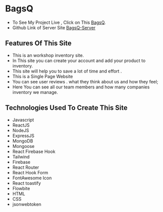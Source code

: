 # BagsQ

- To See My Project Live , Click on This [BagsQ](https://bagsq12.web.app).
- Github Link of Server Site [BagsQ-Server](https://github.com/Shuvoghosh7/bagsq-client)

## Features Of This Site

- This is an workshop inventory site.
- In This site you can create your account and add your product to inventory.
- This site will help you to save a lot of time and effort .
- This is a Single Page Website
- You can see user reviews . what they think about us and how they feel;
- Here You can see all our team members and how many companies inventory we manage.

## Technologies Used To Create This Site

- Javascript
- ReactJS
- NodeJS
- ExpressJS
- MongoDB
- Mongoose
- React Firebase Hook
- Tailwind
- Firebase
- React Router
- React Hook Form
- FontAwesome Icon
- React toastify
- Flowbite
- HTML
- CSS
- jsonwebtoken
